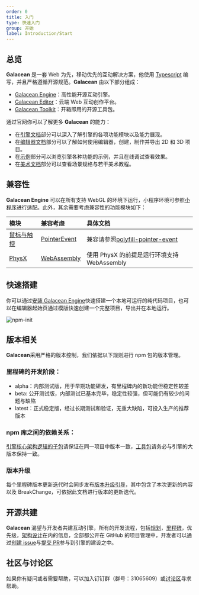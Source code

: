 ```yaml
---
order: 0
title: 入门
type: 快速入门
group: 开始
label: Introduction/Start
---
```


## 总览

**Galacean** 是一套 Web 为先，移动优先的互动解决方案，他使用 [Typescript](https://www.typescriptlang.org/) 编写，并且严格遵循开源规范。**Galacean** 由以下部分组成：

- [Galacean Engine](https://github.com/galacean/engine)：高性能开源互动引擎。
- [Galacean Editor](https://galacean.antgroup.com/editor)：云端 Web 互动创作平台。
- [Galacean Toolkit](https://github.com/galacean/engine-toolkit)：开箱即用的开源工具包。

通过官网你可以了解更多 **Galacean** 的能力：

- 在[引擎文档](${docs}install)部分可以深入了解引擎的各项功能模块以及能力展现。
- 在[编辑器文档](${docs}editor)部分可以了解如何使用编辑器，创建，制作并导出 2D 和 3D 项目。
- 在[示例](https://antg.antgroup.com/#/examples/latest/background)部分可以浏览引擎各种功能的示例，并且在线调试查看效果。
- 在[美术文档](${docs}artist-scene-standard)部分可以查看场景规格与若干美术教程。

## 兼容性

**Galacean Engine** 可以在所有支持 WebGL 的环境下运行，小程序环境可参照[小程序](${docs}miniprogram)进行适配。此外，其余需要考虑兼容性的功能模块如下：

| 模块                            | 兼容考虑                                                 | 具体文档                                                                               |
| :------------------------------ | :------------------------------------------------------- | :------------------------------------------------------------------------------------- |
| [鼠标与触控](${docs}input)      | [PointerEvent](https://caniuse.com/?search=PointerEvent) | 兼容请参照[polyfill-pointer-event](https://github.com/galacean/polyfill-pointer-event) |
| [PhysX](${docs}physics-overall) | [WebAssembly](https://caniuse.com/?search=wasm)          | 使用 PhysX 的前提是运行环境支持 WebAssembly                                            |

## 快速搭建

你可以通过[安装 Galacean Engine](${docs}install)快速搭建一个本地可运行的纯代码项目，也可以在编辑器起始页通过模版快速创建一个完整项目，导出并在本地运行。

![npm-init](https://mdn.alipayobjects.com/huamei_jvf0dp/afts/img/A*sxnlS6r_q-0AAAAAAAAAAAAADleLAQ/original)

## 版本相关

**Galacean**采用严格的版本控制，我们依据以下规则进行 npm 包的版本管理。

### 里程碑的开发阶段：

- alpha：内部测试版，用于早期功能研发，有里程碑内的新功能但稳定性较差
- beta: 公开测试版，内部测试已基本完毕，稳定性较强，但可能仍有较少的问题与缺陷
- latest：正式稳定版，经过长期测试和验证，无重大缺陷，可投入生产的推荐版本

### npm 库之间的依赖关系：

[引擎核心架构逻辑的子包](https://github.com/galacean/engine/tree/main/packages)请保证在同一项目中版本一致，[工具包](https://github.com/galacean/engine-toolkit)请务必与引擎的大版本保持一致。

### 版本升级

每个里程碑版本更新迭代时会同步发布[版本升级引导](https://github.com/galacean/engine/wiki/Migration-Guide)，其中包含了本次更新的内容以及 BreakChange，可依据此文档进行版本的更新迭代。

## 开源共建

**Galacean** 渴望与开发者共建互动引擎，所有的开发流程，包括[规划](https://github.com/galacean/engine/projects?query=is%3Aopen)，[里程碑](https://github.com/galacean/engine/milestones)，优先级，[架构设计](https://github.com/galacean/engine/wiki/Physical-system-design)在内的信息，全部都公开在 GitHub 的项目管理中，开发者可以通过[创建 issue](https://docs.github.com/zh/issues/tracking-your-work-with-issues/creating-an-issue)与[提交 PR](https://docs.github.com/zh/pull-requests/collaborating-with-pull-requests/proposing-changes-to-your-work-with-pull-requests/creating-a-pull-request-from-a-fork)参与到引擎的建设之中。

## 社区与讨论区

如果你有疑问或者需要帮助，可以加入钉钉群（群号：31065609）或[讨论区](https://github.com/orgs/galacean/discussions)寻求帮助。
